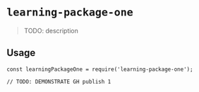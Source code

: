 # `learning-package-one`

> TODO: description

## Usage

```
const learningPackageOne = require('learning-package-one');

// TODO: DEMONSTRATE GH publish 1
```
